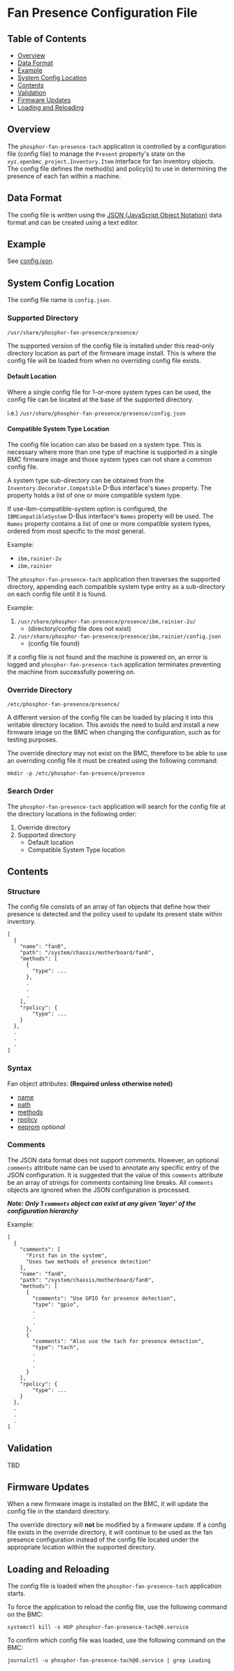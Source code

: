 # Fan Presence Configuration File

## Table of Contents

- [Overview](#overview)
- [Data Format](#data-format)
- [Example](#example)
- [System Config Location](#system-config-location)
- [Contents](#contents)
- [Validation](#validation)
- [Firmware Updates](#firmware-updates)
- [Loading and Reloading](#loading-and-reloading)

## Overview

The `phosphor-fan-presence-tach` application is controlled by a configuration
file (config file) to manage the `Present` property's state on the
`xyz.openbmc_project.Inventory.Item` interface for fan inventory objects. The
config file defines the method(s) and policy(s) to use in determining the
presence of each fan within a machine.

## Data Format

The config file is written using the
[JSON (JavaScript Object Notation)](https://www.json.org/) data format and can
be created using a text editor.

## Example

See [config.json](../../presence/example/config.json).

## System Config Location

The config file name is `config.json`.

### Supported Directory

`/usr/share/phosphor-fan-presence/presence/`

The supported version of the config file is installed under this read-only
directory location as part of the firmware image install. This is where the
config file will be loaded from when no overriding config file exists.

#### Default Location

Where a single config file for 1-or-more system types can be used, the config
file can be located at the base of the supported directory.

i.e.) `/usr/share/phosphor-fan-presence/presence/config.json`

#### Compatible System Type Location

The config file location can also be based on a system type. This is necessary
where more than one type of machine is supported in a single BMC firmware image
and those system types can not share a common config file.

A system type sub-directory can be obtained from the
`Inventory.Decorator.Compatible` D-Bus interface's `Names` property. The
property holds a list of one or more compatible system type.

If use-ibm-compatible-system option is configured, the `IBMCompatibleSystem`
D-Bus interface's `Names` property will be used. The `Names` property contains a
list of one or more compatible system types, ordered from most specific to the
most general.

Example:

- `ibm,rainier-2u`
- `ibm,rainier`

The `phosphor-fan-presence-tach` application then traverses the supported
directory, appending each compatible system type entry as a sub-directory on
each config file until it is found.

Example:

1. `/usr/share/phosphor-fan-presence/presence/ibm,rainier-2u/`
   - (directory/config file does not exist)
2. `/usr/share/phosphor-fan-presence/presence/ibm,rainier/config.json`
   - (config file found)

If a config file is not found and the machine is powered on, an error is logged
and `phosphor-fan-presence-tach` application terminates preventing the machine
from successfully powering on.

### Override Directory

`/etc/phosphor-fan-presence/presence/`

A different version of the config file can be loaded by placing it into this
writable directory location. This avoids the need to build and install a new
firmware image on the BMC when changing the configuration, such as for testing
purposes.

The override directory may not exist on the BMC, therefore to be able to use an
overriding config file it must be created using the following command:

`mkdir -p /etc/phosphor-fan-presence/presence`

### Search Order

The `phosphor-fan-presence-tach` application will search for the config file at
the directory locations in the following order:

1. Override directory
2. Supported directory
   - Default location
   - Compatible System Type location

## Contents

### Structure

The config file consists of an array of fan objects that define how their
presence is detected and the policy used to update its present state within
inventory.

```
[
  {
    "name": "fan0",
    "path": "/system/chassis/motherboard/fan0",
    "methods": [
      {
        "type": ...
      },
      .
      .
      .
    ],
    "rpolicy": {
        "type": ...
    }
  },
  .
  .
  .
]
```

### Syntax

Fan object attributes: **(Required unless otherwise noted)**

- [name](name.md)
- [path](path.md)
- [methods](methods.md)
- [rpolicy](rpolicy.md)
- [eeprom](eeprom.md) _optional_

### Comments

The JSON data format does not support comments. However, an optional `comments`
attribute name can be used to annotate any specific entry of the JSON
configuration. It is suggested that the value of this `comments` attribute be an
array of strings for comments containing line breaks. All `comments` objects are
ignored when the JSON configuration is processed.

**_Note: Only 1 `comments` object can exist at any given 'layer' of the
configuration hierarchy_**

Example:

```
[
  {
    "comments": [
      "First fan in the system",
      "Uses two methods of presence detection"
    ],
    "name": "fan0",
    "path": "/system/chassis/motherboard/fan0",
    "methods": [
      {
        "comments": "Use GPIO for presence detection",
        "type": "gpio",
        .
        .
        .
      },
      {
        "comments": "Also use the tach for presence detection",
        "type": "tach",
        .
        .
        .
      }
    ],
    "rpolicy": {
        "type": ...
    }
  },
  .
  .
  .
]
```

## Validation

TBD

## Firmware Updates

When a new firmware image is installed on the BMC, it will update the config
file in the standard directory.

The override directory will **not** be modified by a firmware update. If a
config file exists in the override directory, it will continue to be used as the
fan presence configuration instead of the config file located under the
appropriate location within the supported directory.

## Loading and Reloading

The config file is loaded when the `phosphor-fan-presence-tach` application
starts.

To force the application to reload the config file, use the following command on
the BMC:

`systemctl kill -s HUP phosphor-fan-presence-tach@0.service`

To confirm which config file was loaded, use the following command on the BMC:

`journalctl -u phosphor-fan-presence-tach@0.service | grep Loading`
